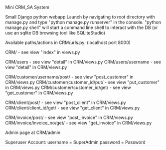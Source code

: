 Mini CRM_SA System

Small Django python webapp
Launch by navigating to root directory with manage.py and type "python manage.py runserver" in the console.
"python manage.py shell" will start a command line shell to interact with the DB (or use an sqlite DB browsing tool like SQLiteStudio)

Available paths/actions in CRM/urls.py: (localhost port 8000)

CRM/ - see view "index" in views.py

CRM/users - see view "detail" in CRM/views.py
CRM/users/username - see view "detail" in CRM/views.py

CRM/customer/username/post/ - see view "post_customer" in CRM/views.py
CRM/customer/customer_id/put/ - see view "put_customer" in CRM/views.py
CRM/customer/customer_id/get/ - see view "get_customer" in CRM/views.py

CRM/client/post/ - see view "post_client" in CRM/views.py
CRM/client/client_id/get/ - see view "get_client" in CRM/views.py

CRM/invoice/post/ - see view "post_invoice" in CRM/views.py
CRM/invoice/invoice_no/get/ - see view "get_invoice" in CRM/views.py

Admin page at CRM/admin

Superuser Account:
username = SuperAdmin
password = Password